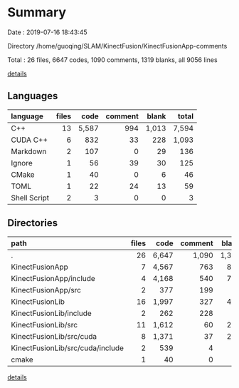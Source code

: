 # Summary

Date : 2019-07-16 18:43:45

Directory /home/guoqing/SLAM/KinectFusion/KinectFusionApp-comments

Total : 26 files,  6647 codes, 1090 comments, 1319 blanks, all 9056 lines

[details](details.md)

## Languages
| language | files | code | comment | blank | total |
| :--- | ---: | ---: | ---: | ---: | ---: |
| C++ | 13 | 5,587 | 994 | 1,013 | 7,594 |
| CUDA C++ | 6 | 832 | 33 | 228 | 1,093 |
| Markdown | 2 | 107 | 0 | 29 | 136 |
| Ignore | 1 | 56 | 39 | 30 | 125 |
| CMake | 1 | 40 | 0 | 6 | 46 |
| TOML | 1 | 22 | 24 | 13 | 59 |
| Shell Script | 2 | 3 | 0 | 0 | 3 |

## Directories
| path | files | code | comment | blank | total |
| :--- | ---: | ---: | ---: | ---: | ---: |
| . | 26 | 6,647 | 1,090 | 1,319 | 9,056 |
| KinectFusionApp | 7 | 4,567 | 763 | 883 | 6,213 |
| KinectFusionApp/include | 4 | 4,168 | 540 | 775 | 5,483 |
| KinectFusionApp/src | 2 | 377 | 199 | 95 | 671 |
| KinectFusionLib | 16 | 1,997 | 327 | 416 | 2,740 |
| KinectFusionLib/include | 2 | 262 | 228 | 80 | 570 |
| KinectFusionLib/src | 11 | 1,612 | 60 | 291 | 1,963 |
| KinectFusionLib/src/cuda | 8 | 1,371 | 37 | 239 | 1,647 |
| KinectFusionLib/src/cuda/include | 2 | 539 | 4 | 11 | 554 |
| cmake | 1 | 40 | 0 | 6 | 46 |

[details](details.md)